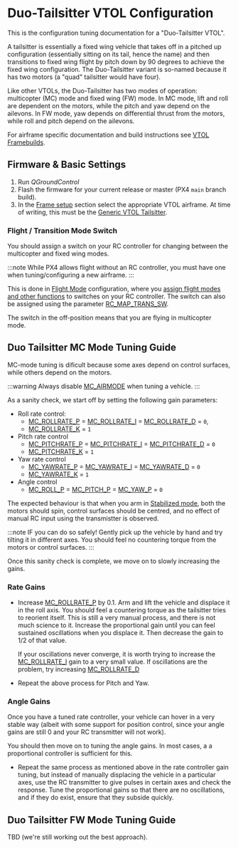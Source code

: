 # Duo-Tailsitter VTOL Configuration

This is the configuration tuning documentation for a "Duo-Tailsitter VTOL".

A tailsitter is essentially a fixed wing vehicle that takes off in a pitched up configuration (essentially sitting on its tail, hence the name) and then transitions to fixed wing flight by pitch down by 90 degrees to achieve the fixed wing configuration.
The Duo-Tailsitter variant is so-named because it has two motors (a "quad" tailsitter would have four).

Like other VTOLs, the Duo-Tailsitter has two modes of operation: multicopter (MC) mode and fixed wing (FW) mode.
In MC mode, lift and roll are dependent on the motors, while the pitch and yaw depend on the ailevons.
In FW mode, yaw depends on differential thrust from the motors, while roll and pitch depend on the ailevons.

For airframe specific documentation and build instructions see [VTOL Framebuilds](../frames_vtol/README.md).

## Firmware & Basic Settings

1. Run *QGroundControl*
2. Flash the firmware for your current release or master (PX4 `main` branch build).
3. In the [Frame setup](../config/airframe.md) section select the appropriate VTOL airframe.
   At time of writing, this must be the [Generic VTOL Tailsitter](../airframes/airframe_reference.md#vtol-tailsitter).


### Flight / Transition Mode Switch

You should assign a switch on your RC controller for changing between the multicopter and fixed wing modes.

:::note
While PX4 allows flight without an RC controller, you must have one when tuning/configuring a new airframe.
:::

This is done in [Flight Mode](../config/flight_mode.md) configuration, where you [assign flight modes and other functions](../config/flight_mode.md#what-flight-modes-and-switches-should-i-set) to switches on your RC controller.
The switch can also be assigned using the parameter [RC_MAP_TRANS_SW](../advanced_config/parameter_reference.md#RC_MAP_TRANS_SW).

The switch in the off-position means that you are flying in multicopter mode.

## Duo Tailsitter MC Mode Tuning Guide

MC-mode tuning is dificult because some axes depend on control surfaces, while others depend on the motors.

:::warning
Always disable [MC_AIRMODE](../advanced_config/parameter_reference.md#MC_AIRMODE) when tuning a vehicle.
:::

As a sanity check, we start off by setting the following gain parameters:

- Roll rate control:
  - [MC_ROLLRATE_P](../advanced_config/parameter_reference.md#MC_ROLLRATE_P) = [MC_ROLLRATE_I](../advanced_config/parameter_reference.md#MC_ROLLRATE_I) = [MC_ROLLRATE_D](../advanced_config/parameter_reference.md#MC_ROLLRATE_D) = `0`, 
  - [MC_ROLLRATE_K](../advanced_config/parameter_reference.md#MC_ROLLRATE_K) = `1`
- Pitch rate control
  - [MC_PITCHRATE_P](../advanced_config/parameter_reference.md#MC_PITCHRATE_P) = [MC_PITCHRATE_I](../advanced_config/parameter_reference.md#MC_PITCHRATE_I) = [MC_PITCHRATE_D](../advanced_config/parameter_reference.md#MC_PITCHRATE_D) = `0`
  - [MC_PITCHRATE_K](../advanced_config/parameter_reference.md#MC_PITCHRATE_K) = `1`
- Yaw rate control
  - [MC_YAWRATE_P](../advanced_config/parameter_reference.md#MC_YAWRATE_P) = [MC_YAWRATE_I](../advanced_config/parameter_reference.md#MC_YAWRATE_I) = [MC_YAWRATE_D](../advanced_config/parameter_reference.md#MC_YAWRATE_D) = `0`
  - [MC_YAWRATE_K](../advanced_config/parameter_reference.md#MC_YAWRATE_K) = `1`
- Angle control
  - [MC_ROLL_P](../advanced_config/parameter_reference.md#MC_ROLL_P) = [MC_PITCH_P](../advanced_config/parameter_reference.md#MC_PITCH_P) = [MC_YAW_P](../advanced_config/parameter_reference.md#MC_YAW_P) = `0`

The expected behaviour is that when you arm in [Stabilized mode](../flight_modes/manual_stabilized_mc.md), both the motors should spin, control surfaces should be centred, and no effect of manual RC input using the transmistter is observed.

:::note IF you can do so safely!
Gently pick up the vehicle by hand and try tilting it in different axes.
You should feel no countering torque from the motors or control surfaces.
:::

Once this sanity check is complete, we move on to slowly increasing the gains.

### Rate Gains

- Increase [MC_ROLLRATE_P](../advanced_config/parameter_reference.md#MC_ROLLRATE_P) by 0.1.
  Arm and lift the vehicle and displace it in the roll axis.
  You should feel a countering torque as the tailsitter tries to reorient itself.
  This is still a very manual process, and there is not much science to it.
  Increase the proportional gain until you can feel sustained oscillations when you displace it.
  Then decrease the gain to 1/2 of that value.
  
  If your oscillations never converge, it is worth trying to increase the [MC_ROLLRATE_I](../advanced_config/parameter_reference.md#MC_ROLLRATE_I) gain to a very small value.
  If oscillations are the problem, try increasing [MC_ROLLRATE_D](../advanced_config/parameter_reference.md#MC_ROLLRATE_D)

- Repeat the above process for Pitch and Yaw.


### Angle Gains

Once you have a tuned rate controller, your vehicle can hover in a very stable way (albeit with some support for position control, since your angle gains are still 0 and your RC transmitter will not work).

You should then move on to tuning the angle gains.
In most cases, a a proportional controller is sufficient for this. 

- Repeat the same process as mentioned above in the rate controller gain tuning, but instead of manually displacing the vehicle in a particular axes, use the RC transmitter to give pulses in certain axes and check the response.
  Tune the proportional gains so that there are no oscillations, and if they do exist, ensure that they subside quickly.


## Duo Tailsitter FW Mode Tuning Guide

TBD (we're still working out the best approach).
